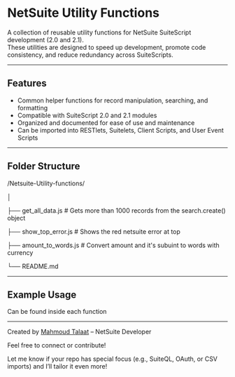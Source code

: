 # NetSuite Utility Functions

A collection of reusable utility functions for NetSuite SuiteScript development (2.0 and 2.1).  
These utilities are designed to speed up development, promote code consistency, and reduce redundancy across SuiteScripts.

---

## Features

- Common helper functions for record manipulation, searching, and formatting
- Compatible with SuiteScript 2.0 and 2.1 modules
- Organized and documented for ease of use and maintenance
- Can be imported into RESTlets, Suitelets, Client Scripts, and User Event Scripts

---

## Folder Structure

/Netsuite-Utility-functions/

│

├── get_all_data.js # Gets more than 1000 records from the search.create() object

├── show_top_error.js # Shows the red netsuite error at top

├── amount_to_words.js # Convert amount and it's subuint to words with currency

└── README.md

---

## Example Usage

Can be found inside each function

---

Created by [Mahmoud Talaat](https://www.linkedin.com/in/mahmoudtalaat21/) – NetSuite Developer

Feel free to connect or contribute!

Let me know if your repo has special focus (e.g., SuiteQL, OAuth, or CSV imports) and I’ll tailor it even more!
